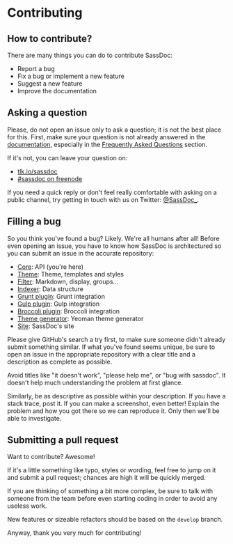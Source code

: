 # Contributing

## How to contribute?

There are many things you can do to contribute SassDoc:

* Report a bug
* Fix a bug or implement a new feature
* Suggest a new feature
* Improve the documentation

## Asking a question

Please, do not open an issue only to ask a question; it is not the best place for this. First, make sure your question is not already answered in the [documentation](http://sassdoc.com), especially in the [Frequently Asked Questions](http://sassdoc.com/frequently-asked-questions/) section.

If it's not, you can leave your question on:

* [tlk.io/sassdoc](http://tlk.io/sassdoc)
* [#sassdoc on freenode](http://webchat.freenode.net/)

If you need a quick reply or don't feel really comfortable with asking on a public channel, try getting in touch with us on Twitter: [@SassDoc_](https://twitter.com/sassdoc_).

## Filling a bug

So you think you've found a bug? Likely. We're all humans after all! Before even opening an issue, you have to know how SassDoc is architectured so you can submit an issue in the accurate repository:

* [Core](https://github.com/sassdoc/sassdoc): API (you're here)
* [Theme](https://github.com/sassdoc/sassdoc-theme-light): Theme, templates and styles
* [Filter](https://github.com/sassdoc/sassdoc-filter): Markdown, display, groups...
* [Indexer](https://github.com/sassdoc/sassdoc-indexer): Data structure
* [Grunt plugin](https://github.com/sassdoc/grunt-sassdoc): Grunt integration
* [Gulp plugin](https://github.com/sassdoc/gulp-sassdoc): Gulp integration
* [Broccoli plugin](https://github.com/sassdoc/broccoli-sassdoc): Broccoli integration
* [Theme generator](https://github.com/sassdoc/generator-theme-sassdoc): Yeoman theme generator
* [Site](https://github.com/SassDoc/sassdoc.github.io): SassDoc's site

Please give GitHub's search a try first, to make sure someone didn't already submit something similar. If what you've found seems unique, be sure to open an issue in the appropriate repository with a clear title and a description as complete as possible.

Avoid titles like "it doesn't work", "please help me", or "bug with sassdoc". It doesn't help much understanding the problem at first glance.

Similarly, be as descriptive as possible within your description. If you have a stack trace, post it. If you can make a screenshot, even better! Explain the problem and how you got there so we can reproduce it. Only then we'll be able to investigate.

## Submitting a pull request

Want to contribute? Awesome!

If it's a little something like typo, styles or wording, feel free to jump on it and submit a pull request; chances are high it will be quickly merged.

If you are thinking of something a bit more complex, be sure to talk with someone from the team before even starting coding in order to avoid any useless work.

New features or sizeable refactors should be based on the `develop` branch.

Anyway, thank you very much for contributing!
